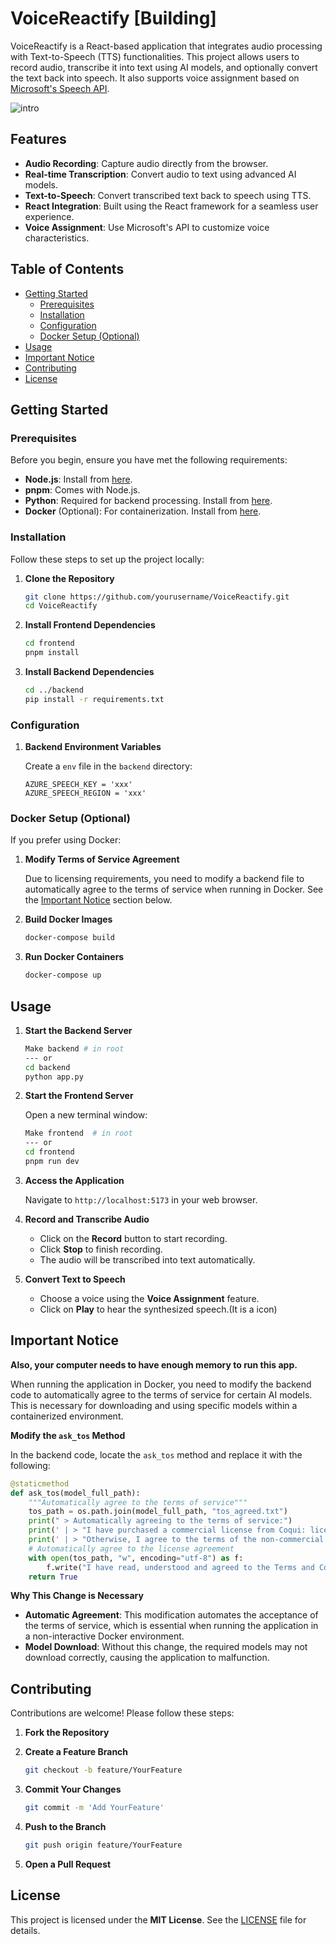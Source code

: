 # VoiceReactify [Building]

VoiceReactify is a React-based application that integrates audio processing with Text-to-Speech (TTS) functionalities. This project allows users to record audio, transcribe it into text using AI models, and optionally convert the text back into speech. It also supports voice assignment based on [Microsoft's Speech API](https://speech.microsoft.com/portal).

![intro](https://github.com/user-attachments/assets/56794705-edda-49c0-a318-9c1a39e5db9c)

## Features

- **Audio Recording**: Capture audio directly from the browser.
- **Real-time Transcription**: Convert audio to text using advanced AI models.
- **Text-to-Speech**: Convert transcribed text back to speech using TTS.
- **React Integration**: Built using the React framework for a seamless user experience.
- **Voice Assignment**: Use Microsoft's API to customize voice characteristics.

## Table of Contents

- [Getting Started](#getting-started)
  - [Prerequisites](#prerequisites)
  - [Installation](#installation)
  - [Configuration](#configuration)
  - [Docker Setup (Optional)](#docker-setup-optional)
- [Usage](#usage)
- [Important Notice](#important-notice)
- [Contributing](#contributing)
- [License](#license)

## Getting Started

### Prerequisites

Before you begin, ensure you have met the following requirements:

- **Node.js**: Install from [here](https://nodejs.org/en/download/).
- **pnpm**: Comes with Node.js.
- **Python**: Required for backend processing. Install from [here](https://www.python.org/downloads/).
- **Docker** (Optional): For containerization. Install from [here](https://docs.docker.com/get-docker/).

### Installation

Follow these steps to set up the project locally:

1. **Clone the Repository**

   ```bash
   git clone https://github.com/yourusername/VoiceReactify.git
   cd VoiceReactify
   ```

2. **Install Frontend Dependencies**

   ```bash
   cd frontend
   pnpm install
   ```

3. **Install Backend Dependencies**

   ```bash
   cd ../backend
   pip install -r requirements.txt
   ```

### Configuration

1. **Backend Environment Variables**

   Create a `env` file in the `backend` directory:

   ```.env.local
   AZURE_SPEECH_KEY = 'xxx'  
   AZURE_SPEECH_REGION = 'xxx'   
   ```

### Docker Setup (Optional)

If you prefer using Docker:

1. **Modify Terms of Service Agreement**

   Due to licensing requirements, you need to modify a backend file to automatically agree to the terms of service when running in Docker. See the [Important Notice](#important-notice) section below.

2. **Build Docker Images**

   ```bash
   docker-compose build
   ```

3. **Run Docker Containers**

   ```bash
   docker-compose up
   ```

## Usage



1. **Start the Backend Server**

   ```bash
   Make backend # in root
   --- or
   cd backend
   python app.py
   ```

2. **Start the Frontend Server**

   Open a new terminal window:

   ```bash
   Make frontend  # in root
   --- or
   cd frontend
   pnpm run dev
   ```

3. **Access the Application**

   Navigate to `http://localhost:5173` in your web browser.

4. **Record and Transcribe Audio**

   - Click on the **Record** button to start recording.
   - Click **Stop** to finish recording.
   - The audio will be transcribed into text automatically.

5. **Convert Text to Speech**

   - Choose a voice using the **Voice Assignment** feature.
   - Click on **Play** to hear the synthesized speech.(It is a icon)

## Important Notice

**Also, your computer needs to have enough memory to run this app.**

When running the application in Docker, you need to modify the backend code to automatically agree to the terms of service for certain AI models. This is necessary for downloading and using specific models within a containerized environment.

**Modify the `ask_tos` Method**

In the backend code, locate the `ask_tos` method and replace it with the following:

```python
@staticmethod
def ask_tos(model_full_path):
    """Automatically agree to the terms of service"""
    tos_path = os.path.join(model_full_path, "tos_agreed.txt")
    print(" > Automatically agreeing to the terms of service:")
    print(' | > "I have purchased a commercial license from Coqui: licensing@coqui.ai"')
    print(' | > "Otherwise, I agree to the terms of the non-commercial CPML: https://coqui.ai/cpml"')
    # Automatically agree to the license agreement
    with open(tos_path, "w", encoding="utf-8") as f:
        f.write("I have read, understood and agreed to the Terms and Conditions.")
    return True
```

**Why This Change is Necessary**

- **Automatic Agreement**: This modification automates the acceptance of the terms of service, which is essential when running the application in a non-interactive Docker environment.
- **Model Download**: Without this change, the required models may not download correctly, causing the application to malfunction.

## Contributing

Contributions are welcome! Please follow these steps:

1. **Fork the Repository**
2. **Create a Feature Branch**

   ```bash
   git checkout -b feature/YourFeature
   ```

3. **Commit Your Changes**

   ```bash
   git commit -m 'Add YourFeature'
   ```

4. **Push to the Branch**

   ```bash
   git push origin feature/YourFeature
   ```

5. **Open a Pull Request**

## License

This project is licensed under the **MIT License**. See the [LICENSE](LICENSE) file for details.
